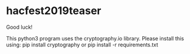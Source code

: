 # hacfest2019teaser
Good luck! 

This python3 program uses the cryptography.io library. Please install this using:
  pip install cryptography
  or
  pip install -r requirements.txt
